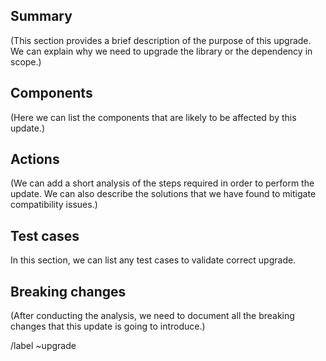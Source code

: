 ## Summary

(This section provides a brief description of the purpose of this upgrade. We can explain why we
need to upgrade the library or the dependency in scope.)

## Components

(Here we can list the components that are likely to be affected by this update.)

## Actions

(We can add a short analysis of the steps required in order to perform the update. We can also
describe the solutions that we have found to mitigate compatibility issues.)

## Test cases

In this section, we can list any test cases to validate correct upgrade.

## Breaking changes

(After conducting the analysis, we need to document all the breaking changes that this update is
going to introduce.)

/label ~upgrade
